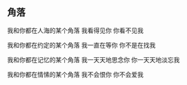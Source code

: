 ## 角落
我和你都在人海的某个角落
我看得见你
你看不见我

我和你都在约定的某个角落
我一直在等你
你不是在找我

我和你都在记忆的某个角落
我一天天地思念你
你一天天地淡忘我

我和你都在情愫的某个角落
我不会恨你
你不会爱我
